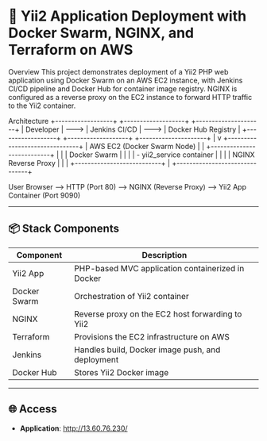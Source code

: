 # 🚀 Yii2 Application Deployment with Docker Swarm, NGINX, and Terraform on AWS
Overview
This project demonstrates deployment of a Yii2 PHP web application using Docker Swarm on an AWS EC2 instance, with Jenkins CI/CD pipeline and Docker Hub for container image registry. NGINX is configured as a reverse proxy on the EC2 instance to forward HTTP traffic to the Yii2 container.

Architecture
+------------------+        +-------------------+       +---------------------+
| Developer        |  --->  | Jenkins CI/CD     |  ---> | Docker Hub Registry  |
+------------------+        +-------------------+       +---------------------+
                                                           |
                                                           v
                                             +-------------------------------+
                                             | AWS EC2 (Docker Swarm Node)    |
                                             | +---------------------------+ |
                                             | | Docker Swarm               | |
                                             | | - yii2_service container  | |
                                             | | NGINX Reverse Proxy       | |
                                             | +---------------------------+ |
                                             +-------------------------------+

User Browser --> HTTP (Port 80) --> NGINX (Reverse Proxy) --> Yii2 App Container (Port 9090)

---
## 📦 Stack Components

| Component      | Description                                             |
|----------------|---------------------------------------------------------|
| Yii2 App       | PHP-based MVC application containerized in Docker       |
| Docker Swarm   | Orchestration of Yii2 container                         |
| NGINX          | Reverse proxy on the EC2 host forwarding to Yii2        |
| Terraform      | Provisions the EC2 infrastructure on AWS                |
| Jenkins        | Handles build, Docker image push, and deployment        |
| Docker Hub     | Stores Yii2 Docker image                                |

---

## 🌐 Access

- **Application**: http://13.60.76.230/
